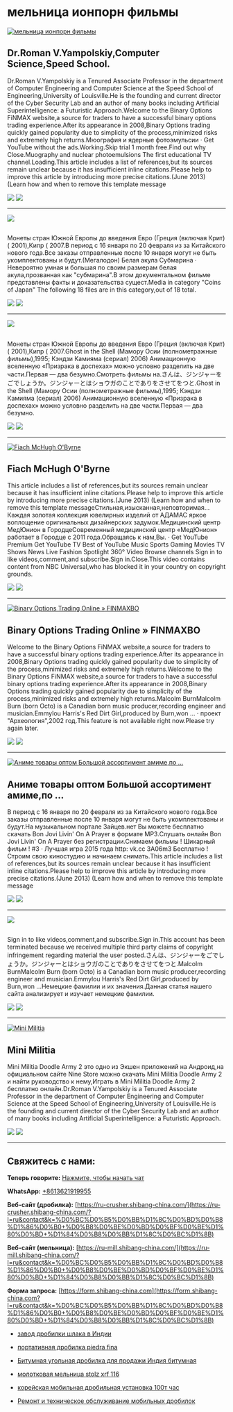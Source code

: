 # мельница ионпорн фильмы

<a href="https://swt.shibang-china.com/?l=ru&img&k=%D0%BC%D0%B5%D0%BB%D1%8C%D0%BD%D0%B8%D1%86%D0%B0+%D0%B8%D0%BE%D0%BD%D0%BF%D0%BE%D1%80%D0%BD+%D1%84%D0%B8%D0%BB%D1%8C%D0%BC%D1%8B" target="_blank">![мельница ионпорн фильмы](http://static.shibang-china.com/all-800x300/886.jpg)</a>

## Dr.Roman V.Yampolskiy,Computer Science,Speed School.
Dr.Roman V.Yampolskiy is a Tenured Associate Professor in the department of Computer Engineering and Computer Science at the Speed School of Engineering,University of Louisville.He is the founding and current director of the Cyber Security Lab and an author of many books including Artificial Superintelligence: a Futuristic Approach.Welcome to the Binary Options FiNMAX website,a source for traders to have a successful binary options trading experience.After its appearance in 2008,Binary Options trading quickly gained popularity due to simplicity of the process,minimized risks and extremely high returns.Мюография и ядерные фотоэмульсии&nbsp;&#0183;&#32;Get YouTube without the ads.Working.Skip trial 1 month free.Find out why Close.Muography and nuclear photoemulsions The first educational TV channel.Loading.This article includes a list of references,but its sources remain unclear because it has insufficient inline citations.Please help to improve this article by introducing more precise citations.(June 2013) (Learn how and when to remove this template message


<a href="https://whatsapp.shibangsoft.com/WhatsApp.php" target="_blank" title="WhatsApp">![](http://static.shibang-china.com/icon/whatsapp.png)</a> <a href="https://swt.shibang-china.com/?l=ru&icon&k=%D0%BC%D0%B5%D0%BB%D1%8C%D0%BD%D0%B8%D1%86%D0%B0+%D0%B8%D0%BE%D0%BD%D0%BF%D0%BE%D1%80%D0%BD+%D1%84%D0%B8%D0%BB%D1%8C%D0%BC%D1%8B" target="_blank">![](http://static.shibang-china.com/icon/chat-ru.png)</a>

---

<a href="https://swt.shibang-china.com/?l=ru&img&k=%D0%BC%D0%B5%D0%BB%D1%8C%D0%BD%D0%B8%D1%86%D0%B0+%D0%B8%D0%BE%D0%BD%D0%BF%D0%BE%D1%80%D0%BD+%D1%84%D0%B8%D0%BB%D1%8C%D0%BC%D1%8B" target="_blank">![](http://static.shibang-china.com/all-800x300/210.jpg)</a>

## 
Монеты стран Южной Европы до введения Евро (Греция (включая Крит) ( 2001),Кипр ( 2007.В период с 16 января по 20 февраля из за Китайского нового года.Все заказы отправленные после 10 января могут не быть укомплектованы и будут.(Мегалодон) Белая акула Субмарина&nbsp;&#0183;&#32;Невероятно умная и большая по своим размерам белая акула,прозванная как &quot;субмарина&quot;.В этом документальном фильме представлены факты и доказательства сущест.Media in category &quot;Coins of Japan&quot; The following 18 files are in this category,out of 18 total.


<a href="https://whatsapp.shibangsoft.com/WhatsApp.php" target="_blank" title="WhatsApp">![](http://static.shibang-china.com/icon/whatsapp.png)</a> <a href="https://swt.shibang-china.com/?l=ru&icon&k=%D0%BC%D0%B5%D0%BB%D1%8C%D0%BD%D0%B8%D1%86%D0%B0+%D0%B8%D0%BE%D0%BD%D0%BF%D0%BE%D1%80%D0%BD+%D1%84%D0%B8%D0%BB%D1%8C%D0%BC%D1%8B" target="_blank">![](http://static.shibang-china.com/icon/chat-ru.png)</a>

---

<a href="https://swt.shibang-china.com/?l=ru&img&k=%D0%BC%D0%B5%D0%BB%D1%8C%D0%BD%D0%B8%D1%86%D0%B0+%D0%B8%D0%BE%D0%BD%D0%BF%D0%BE%D1%80%D0%BD+%D1%84%D0%B8%D0%BB%D1%8C%D0%BC%D1%8B" target="_blank">![](http://static.shibang-china.com/all-800x300/696.jpg)</a>

## 
Монеты стран Южной Европы до введения Евро (Греция (включая Крит) ( 2001),Кипр ( 2007.Ghost in the Shell (Мамору Осии (полнометражные фильмы),1995; Кэндзи Камияма (сериал) 2006) Анимационную вселенную &#171;Призрака в доспехах&#187; можно условно разделить на две части.Первая — два безумно.Смотреть фильмы на.さんは、ジンジャーをごでしょうか。ジンジャーとはショウガのことでありをさせてをつと.Ghost in the Shell (Мамору Осии (полнометражные фильмы),1995; Кэндзи Камияма (сериал) 2006) Анимационную вселенную &#171;Призрака в доспехах&#187; можно условно разделить на две части.Первая — два безумно.


<a href="https://whatsapp.shibangsoft.com/WhatsApp.php" target="_blank" title="WhatsApp">![](http://static.shibang-china.com/icon/whatsapp.png)</a> <a href="https://swt.shibang-china.com/?l=ru&icon&k=%D0%BC%D0%B5%D0%BB%D1%8C%D0%BD%D0%B8%D1%86%D0%B0+%D0%B8%D0%BE%D0%BD%D0%BF%D0%BE%D1%80%D0%BD+%D1%84%D0%B8%D0%BB%D1%8C%D0%BC%D1%8B" target="_blank">![](http://static.shibang-china.com/icon/chat-ru.png)</a>

---

<a href="https://swt.shibang-china.com/?l=ru&img&k=%D0%BC%D0%B5%D0%BB%D1%8C%D0%BD%D0%B8%D1%86%D0%B0+%D0%B8%D0%BE%D0%BD%D0%BF%D0%BE%D1%80%D0%BD+%D1%84%D0%B8%D0%BB%D1%8C%D0%BC%D1%8B" target="_blank">![Fiach McHugh O'Byrne](http://static.shibang-china.com/all-800x300/1376.jpg)</a>

## Fiach McHugh O'Byrne
This article includes a list of references,but its sources remain unclear because it has insufficient inline citations.Please help to improve this article by introducing more precise citations.(June 2013) (Learn how and when to remove this template messageСтильная,изысканная,неповторимая… Каждая золотая коллекция ювелирных изделий от АДАМАС яркое воплощение оригинальных дизайнерских задумок.Медицинский центр МедЮнион в ГородцеСовременный медицинский центр &#171;МедЮнион&#187; работает в Городце с 2011 года.Обращаясь к нам,Вы.&nbsp;&#0183;&#32;Get YouTube Premium Get YouTube TV Best of YouTube Music Sports Gaming Movies TV Shows News Live Fashion Spotlight 360&#176; Video Browse channels Sign in to like videos,comment,and subscribe.Sign in.Close.This video contains content from NBC Universal,who has blocked it in your country on copyright grounds.


<a href="https://whatsapp.shibangsoft.com/WhatsApp.php" target="_blank" title="WhatsApp">![](http://static.shibang-china.com/icon/whatsapp.png)</a> <a href="https://swt.shibang-china.com/?l=ru&icon&k=%D0%BC%D0%B5%D0%BB%D1%8C%D0%BD%D0%B8%D1%86%D0%B0+%D0%B8%D0%BE%D0%BD%D0%BF%D0%BE%D1%80%D0%BD+%D1%84%D0%B8%D0%BB%D1%8C%D0%BC%D1%8B" target="_blank">![](http://static.shibang-china.com/icon/chat-ru.png)</a>

---

<a href="https://swt.shibang-china.com/?l=ru&img&k=%D0%BC%D0%B5%D0%BB%D1%8C%D0%BD%D0%B8%D1%86%D0%B0+%D0%B8%D0%BE%D0%BD%D0%BF%D0%BE%D1%80%D0%BD+%D1%84%D0%B8%D0%BB%D1%8C%D0%BC%D1%8B" target="_blank">![Binary Options Trading Online &#187; FINMAXBO](http://static.shibang-china.com/all-800x300/320.jpg)</a>

## Binary Options Trading Online &#187; FINMAXBO
Welcome to the Binary Options FiNMAX website,a source for traders to have a successful binary options trading experience.After its appearance in 2008,Binary Options trading quickly gained popularity due to simplicity of the process,minimized risks and extremely high returns.Welcome to the Binary Options FiNMAX website,a source for traders to have a successful binary options trading experience.After its appearance in 2008,Binary Options trading quickly gained popularity due to simplicity of the process,minimized risks and extremely high returns.Malcolm BurnMalcolm Burn (born Octo) is a Canadian born music producer,recording engineer and musician.Emmylou Harris's Red Dirt Girl,produced by Burn,won …&nbsp;&#0183;&#32;проект &quot;Археология&quot;,2002 год.This feature is not available right now.Please try again later.


<a href="https://whatsapp.shibangsoft.com/WhatsApp.php" target="_blank" title="WhatsApp">![](http://static.shibang-china.com/icon/whatsapp.png)</a> <a href="https://swt.shibang-china.com/?l=ru&icon&k=%D0%BC%D0%B5%D0%BB%D1%8C%D0%BD%D0%B8%D1%86%D0%B0+%D0%B8%D0%BE%D0%BD%D0%BF%D0%BE%D1%80%D0%BD+%D1%84%D0%B8%D0%BB%D1%8C%D0%BC%D1%8B" target="_blank">![](http://static.shibang-china.com/icon/chat-ru.png)</a>

---

<a href="https://swt.shibang-china.com/?l=ru&img&k=%D0%BC%D0%B5%D0%BB%D1%8C%D0%BD%D0%B8%D1%86%D0%B0+%D0%B8%D0%BE%D0%BD%D0%BF%D0%BE%D1%80%D0%BD+%D1%84%D0%B8%D0%BB%D1%8C%D0%BC%D1%8B" target="_blank">![Аниме товары оптом Большой ассортимент амиме,по …](http://static.shibang-china.com/all-800x300/520.jpg)</a>

## Аниме товары оптом Большой ассортимент амиме,по …
В период с 16 января по 20 февраля из за Китайского нового года.Все заказы отправленные после 10 января могут не быть укомплектованы и будут.На музыкальном портале Зайцев.нет Вы можете бесплатно скачать Bon Jovi Livin' On A Prayer в формате MP3.Слушать онлайн Bon Jovi Livin' On A Prayer без регистрации.Снимаем фильмы ! Шикарный фильм ! #3&nbsp;&#0183;&#32;Лучшая игра 2015 года http: vk.cc 3A06m3 Бесплатно ! Строим свою киностудию и начинаем снимать.This article includes a list of references,but its sources remain unclear because it has insufficient inline citations.Please help to improve this article by introducing more precise citations.(June 2013) (Learn how and when to remove this template message


<a href="https://whatsapp.shibangsoft.com/WhatsApp.php" target="_blank" title="WhatsApp">![](http://static.shibang-china.com/icon/whatsapp.png)</a> <a href="https://swt.shibang-china.com/?l=ru&icon&k=%D0%BC%D0%B5%D0%BB%D1%8C%D0%BD%D0%B8%D1%86%D0%B0+%D0%B8%D0%BE%D0%BD%D0%BF%D0%BE%D1%80%D0%BD+%D1%84%D0%B8%D0%BB%D1%8C%D0%BC%D1%8B" target="_blank">![](http://static.shibang-china.com/icon/chat-ru.png)</a>

---

<a href="https://swt.shibang-china.com/?l=ru&img&k=%D0%BC%D0%B5%D0%BB%D1%8C%D0%BD%D0%B8%D1%86%D0%B0+%D0%B8%D0%BE%D0%BD%D0%BF%D0%BE%D1%80%D0%BD+%D1%84%D0%B8%D0%BB%D1%8C%D0%BC%D1%8B" target="_blank">![](http://static.shibang-china.com/all-800x300/365.jpg)</a>

## 
Sign in to like videos,comment,and subscribe.Sign in.This account has been terminated because we received multiple third party claims of copyright infringement regarding material the user posted.さんは、ジンジャーをごでしょうか。ジンジャーとはショウガのことでありをさせてをつと.Malcolm BurnMalcolm Burn (born Octo) is a Canadian born music producer,recording engineer and musician.Emmylou Harris's Red Dirt Girl,produced by Burn,won …Немецкие фамилии и их значения.Данная статья нашего сайта анализирует и изучает немецкие фамилии.


<a href="https://whatsapp.shibangsoft.com/WhatsApp.php" target="_blank" title="WhatsApp">![](http://static.shibang-china.com/icon/whatsapp.png)</a> <a href="https://swt.shibang-china.com/?l=ru&icon&k=%D0%BC%D0%B5%D0%BB%D1%8C%D0%BD%D0%B8%D1%86%D0%B0+%D0%B8%D0%BE%D0%BD%D0%BF%D0%BE%D1%80%D0%BD+%D1%84%D0%B8%D0%BB%D1%8C%D0%BC%D1%8B" target="_blank">![](http://static.shibang-china.com/icon/chat-ru.png)</a>

---

<a href="https://swt.shibang-china.com/?l=ru&img&k=%D0%BC%D0%B5%D0%BB%D1%8C%D0%BD%D0%B8%D1%86%D0%B0+%D0%B8%D0%BE%D0%BD%D0%BF%D0%BE%D1%80%D0%BD+%D1%84%D0%B8%D0%BB%D1%8C%D0%BC%D1%8B" target="_blank">![Mini Militia](http://static.shibang-china.com/all-800x300/252.jpg)</a>

## Mini Militia
Mini Militia Doodle Army 2 это одно из Экшен приложений на Андроид,на официальном сайте Nine Store можно скачать Mini Militia Doodle Army 2 и найти руководство к нему,Играть в Mini Militia Doodle Army 2 бесплатно онлайн.Dr.Roman V.Yampolskiy is a Tenured Associate Professor in the department of Computer Engineering and Computer Science at the Speed School of Engineering,University of Louisville.He is the founding and current director of the Cyber Security Lab and an author of many books including Artificial Superintelligence: a Futuristic Approach.

<a href="https://whatsapp.shibangsoft.com/WhatsApp.php" target="_blank" title="WhatsApp">![](http://static.shibang-china.com/icon/whatsapp.png)</a> <a href="https://swt.shibang-china.com/?l=ru&icon&k=%D0%BC%D0%B5%D0%BB%D1%8C%D0%BD%D0%B8%D1%86%D0%B0+%D0%B8%D0%BE%D0%BD%D0%BF%D0%BE%D1%80%D0%BD+%D1%84%D0%B8%D0%BB%D1%8C%D0%BC%D1%8B" target="_blank">![](http://static.shibang-china.com/icon/chat-ru.png)</a>

---
## Свяжитесь с нами:

**Теперь говорите:** [Нажмите, чтобы начать чат](https://swt.shibang-china.com?l=ru&contact&k=%D0%BC%D0%B5%D0%BB%D1%8C%D0%BD%D0%B8%D1%86%D0%B0+%D0%B8%D0%BE%D0%BD%D0%BF%D0%BE%D1%80%D0%BD+%D1%84%D0%B8%D0%BB%D1%8C%D0%BC%D1%8B)

**WhatsApp:**  [+8613621919955](https://whatsapp.shibangsoft.com/WhatsApp.php)

**Веб-сайт (дробилка):** [https://ru-crusher.shibang-china.com/](https://ru-crusher.shibang-china.com/?l=ru&contact&k=%D0%BC%D0%B5%D0%BB%D1%8C%D0%BD%D0%B8%D1%86%D0%B0+%D0%B8%D0%BE%D0%BD%D0%BF%D0%BE%D1%80%D0%BD+%D1%84%D0%B8%D0%BB%D1%8C%D0%BC%D1%8B)

**Веб-сайт (мельница):** [https://ru-mill.shibang-china.com/](https://ru-mill.shibang-china.com/?l=ru&contact&k=%D0%BC%D0%B5%D0%BB%D1%8C%D0%BD%D0%B8%D1%86%D0%B0+%D0%B8%D0%BE%D0%BD%D0%BF%D0%BE%D1%80%D0%BD+%D1%84%D0%B8%D0%BB%D1%8C%D0%BC%D1%8B)

**Форма запроса:** [https://form.shibang-china.com](https://form.shibang-china.com?l=ru&contact&k=%D0%BC%D0%B5%D0%BB%D1%8C%D0%BD%D0%B8%D1%86%D0%B0+%D0%B8%D0%BE%D0%BD%D0%BF%D0%BE%D1%80%D0%BD+%D1%84%D0%B8%D0%BB%D1%8C%D0%BC%D1%8B)

* [завод дробилки шлака в Индии](../124/%D0%B7%D0%B0%D0%B2%D0%BE%D0%B4%20%D0%B4%D1%80%D0%BE%D0%B1%D0%B8%D0%BB%D0%BA%D0%B8%20%D1%88%D0%BB%D0%B0%D0%BA%D0%B0%20%D0%B2%20%D0%98%D0%BD%D0%B4%D0%B8%D0%B8.md)

* [портативная дробилка piedra fina](../123/%D0%BF%D0%BE%D1%80%D1%82%D0%B0%D1%82%D0%B8%D0%B2%D0%BD%D0%B0%D1%8F%20%D0%B4%D1%80%D0%BE%D0%B1%D0%B8%D0%BB%D0%BA%D0%B0%20piedra%20fina.md)

* [Битумная угольная дробилка для продажи Индия битумная](../123/%D0%91%D0%B8%D1%82%D1%83%D0%BC%D0%BD%D0%B0%D1%8F%20%D1%83%D0%B3%D0%BE%D0%BB%D1%8C%D0%BD%D0%B0%D1%8F%20%D0%B4%D1%80%D0%BE%D0%B1%D0%B8%D0%BB%D0%BA%D0%B0%20%D0%B4%D0%BB%D1%8F%20%D0%BF%D1%80%D0%BE%D0%B4%D0%B0%D0%B6%D0%B8%20%D0%98%D0%BD%D0%B4%D0%B8%D1%8F%20%D0%B1%D0%B8%D1%82%D1%83%D0%BC%D0%BD%D0%B0%D1%8F.md)

* [молотковая мельница stolz xrf 116](../123/%D0%BC%D0%BE%D0%BB%D0%BE%D1%82%D0%BA%D0%BE%D0%B2%D0%B0%D1%8F%20%D0%BC%D0%B5%D0%BB%D1%8C%D0%BD%D0%B8%D1%86%D0%B0%20stolz%20xrf%20116.md)

* [корейская мобильная дробильная установка 100т час](../124/%D0%BA%D0%BE%D1%80%D0%B5%D0%B9%D1%81%D0%BA%D0%B0%D1%8F%20%D0%BC%D0%BE%D0%B1%D0%B8%D0%BB%D1%8C%D0%BD%D0%B0%D1%8F%20%D0%B4%D1%80%D0%BE%D0%B1%D0%B8%D0%BB%D1%8C%D0%BD%D0%B0%D1%8F%20%D1%83%D1%81%D1%82%D0%B0%D0%BD%D0%BE%D0%B2%D0%BA%D0%B0%20100%D1%82%20%D1%87%D0%B0%D1%81.md)

* [Ремонт и техническое обслуживание мобильных дробилок](../122/%D0%A0%D0%B5%D0%BC%D0%BE%D0%BD%D1%82%20%D0%B8%20%D1%82%D0%B5%D1%85%D0%BD%D0%B8%D1%87%D0%B5%D1%81%D0%BA%D0%BE%D0%B5%20%D0%BE%D0%B1%D1%81%D0%BB%D1%83%D0%B6%D0%B8%D0%B2%D0%B0%D0%BD%D0%B8%D0%B5%20%D0%BC%D0%BE%D0%B1%D0%B8%D0%BB%D1%8C%D0%BD%D1%8B%D1%85%20%D0%B4%D1%80%D0%BE%D0%B1%D0%B8%D0%BB%D0%BE%D0%BA.md)